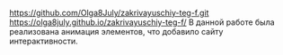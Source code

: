 https://github.com/Olga8July/zakrivayuschiy-teg-f.git
https://olga8july.github.io/zakrivayuschiy-teg-f/
В данной работе была реализована анимация элементов, что добавило сайту интерактивности.